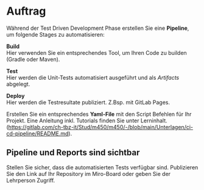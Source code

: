 # Auftrag

Während der Test Driven Development Phase erstellen Sie eine **Pipeline**, um folgende Stages zu automatisieren:

**Build**<br/>
Hier verwenden Sie ein entsprechendes Tool, um Ihren Code zu builden (Gradle oder Maven).

**Test**<br/>
Hier werden die Unit-Tests automatisiert ausgeführt und als *Artifacts* abgelegt.

**Deploy**<br/>
Hier werden die Testresultate publiziert. Z.Bsp. mit GitLab Pages.

Erstellen Sie ein entsprechendes **Yaml-File** mit den Script Befehlen für Ihr Projekt. Eine Anleitung inkl. Tutorials finden Sie unter Lerninhalt. (<https://gitlab.com/ch-tbz-it/Stud/m450/m450/-/blob/main/Unterlagen/ci-cd-pipeline/README.md>).

## Pipeline und Reports sind sichtbar

Stellen Sie sicher, dass die automatisierten Tests verfügbar sind. Publizieren Sie den Link auf Ihr Repository im Miro-Board oder geben Sie der Lehrperson Zugriff.
